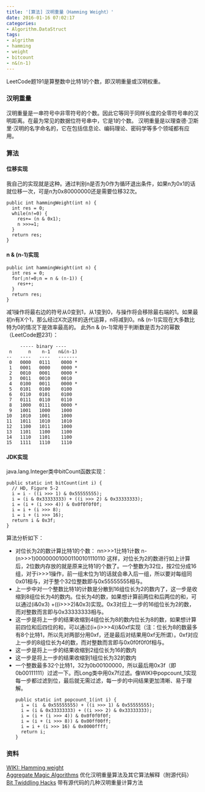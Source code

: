 ```yaml
---
title: '[算法] 汉明重量（Hamming Weight）'
date: 2016-01-16 07:02:17
categories: 
- Algorithm.DataStruct
tags: 
- algrithm
- hamming
- weight
- bitcount
- n&(n-1)
---
```

LeetCode题191是算整数中比特1的个数，即汉明重量或汉明权重。

### 汉明重量

汉明重量是一串符号中非零符号的个数。因此它等同于同样长度的全零符号串的汉明距离。在最为常见的数据位符号串中，它是1的个数。
汉明重量是以理查德·卫斯里·汉明的名字命名的，它在包括信息论、编码理论、密码学等多个领域都有应用。

### 算法

#### 位移实现
我自己的实现就是这种。通过判别n是否为0作为循环退出条件，如果n为0x1的话就位移一次，可是n为0x80000000还是需要位移32次。
```
public int hammingWeight(int n) {
  int res = 0;
  while(n!=0) {
    res+= (n & 0x1);
    n >>>=1;
  }
  return res;
}
```
#### n & (n-1)实现
```
public int hammingWeight(int n) {
  int res = 0;
  for(;n!=0;n = n & (n-1)) {
    res++;
  }
  return res;
}
```
减1操作将最右边的符号从0变到1，从1变到0，与操作将会移除最右端的1。如果最初n有X个1，那么经过X次这样的迭代运算，n将减到0。n& (n-1)实现在大多数比特为0的情况下是效率最高的。
此外n & (n-1)常用于判断数是否为2的幂数（LeetCode题231）：
```
     ----- binary ----
 n      n    n-1   n&(n-1)
--   ----   ----   -------
 0   0000   0111    0000 *
 1   0001   0000    0000 *
 2   0010   0001    0000 *
 3   0011   0010    0010
 4   0100   0011    0000 *
 5   0101   0100    0100
 6   0110   0101    0100
 7   0111   0110    0110
 8   1000   0111    0000 *
 9   1001   1000    1000
10   1010   1001    1000
11   1011   1010    1010
12   1100   1011    1000
13   1101   1100    1100
14   1110   1101    1100
15   1111   1110    1110
```
#### JDK实现
java.lang.Integer类中bitCount函数实现：
```
public static int bitCount(int i) {
  // HD, Figure 5-2
  i = i - ((i >>> 1) & 0x55555555);
  i = (i & 0x33333333) + ((i >>> 2) & 0x33333333);
  i = (i + (i >>> 4)) & 0x0f0f0f0f;
  i = i + (i >>> 8);
  i = i + (i >>> 16);
  return i & 0x3f;
}
```
算法分析如下：
- 对位长为2的数计算比特1的个数：
  nn>>>1比特1计数 n-(n>>>1)000000010001100101110110
  这样，对位长为2的数进行如上计算后，2位数内存放的就是原来比特1的个数了。一个整数为32位，按2位分成16组，对于i>>>1操作，前一组末位为1的话就会串入后一组，所以要对每组同0x01相与，对于整个32位整数即与0x55555555相与。
- 上一步中对一个整数比特1的计数是分散到16组位长为2的数内了，这一步是收缩到8组位长为4的数内。位长为4的数，如果想计算前两位和后两位的和，可以通过(i&0x3) +((i>>>2)&0x3)实现。0x3对应上一步的16组位长为2的数，而对整数而言即与0x33333333相与。
- 这一步是将上一步的结果收缩到4组位长为8的数内位长为8的数，如果想计算前四位和后四位的和，可以通过(i+(i>>>4))&0xf实现（注：位长为8的数最多有8个比特1，所以先对两部分用0xf，还是最后对结果用0xf无所谓）。0xf对应上一步的8组位长为4的数，而对整数而言即与0x0f0f0f0f相与。
- 这一步是将上一步的结果收缩到2组位长为16的数内
- 这一步是将上一步的结果收缩到1组位长为32的数内
- 一个整数最多32个比特1，32为0b00100000，所以最后用0x3f（即0b00111111）过滤一下。而Long类中用0x7f过滤。像WIKI中popcount_1实现每一步都过滤到位，最后就无需过滤，每一步的中间结果更加清晰、易于理解。
  ```
  public static int popcount_1(int i) {
    i = (i  & 0x55555555) + ((i >>> 1) & 0x55555555);
    i = (i & 0x33333333) + ((i >>> 2) & 0x33333333);
    i = (i + (i >>> 4)) & 0x0f0f0f0f;
    i = (i + (i >>> 8)) & 0x00ff00ff;
    i = i + (i >>> 16) & 0x0000ffff;
    return i;
  }
  ```

### 资料

[WIKI: Hamming weight](https://en.wikipedia.org/wiki/Hamming_weight)  
[Aggregate Magic Algorithms](http://aggregate.ee.engr.uky.edu/MAGIC/#Population%20Count%20(Ones%20Count)) 优化汉明重量算法及其它算法解释（附源代码）  
[Bit Twiddling Hacks](https://graphics.stanford.edu/~seander/bithacks.html#CountBitsSetParallel) 带有源代码的几种汉明重量计算方法  